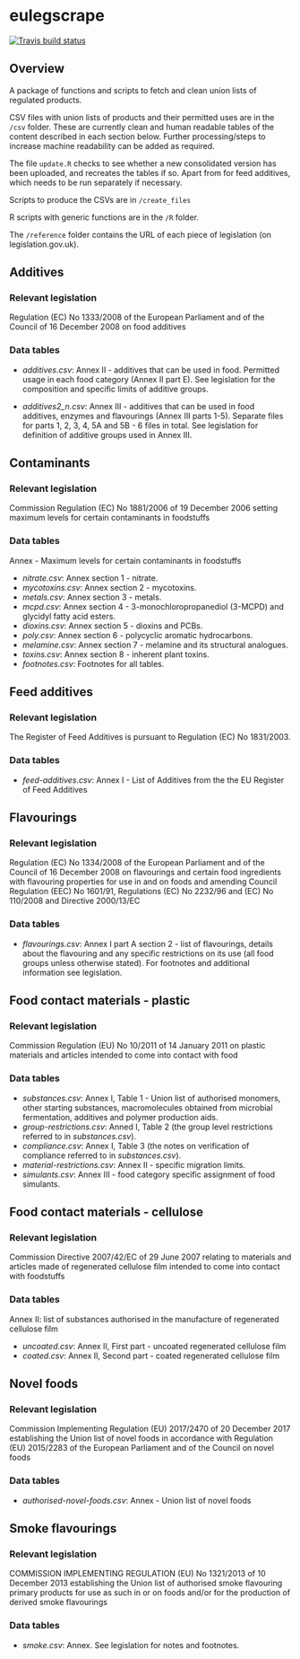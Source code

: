 # eulegscrape

<!-- badges: start -->
[![Travis build status](https://travis-ci.org/helen-food/eulegscrape.svg?branch=master)](https://travis-ci.org/helen-food/eulegscrape)
<!-- badges: end -->

## Overview

A package of functions and scripts to fetch and clean union lists of regulated products.

CSV files with union lists of products and their permitted uses are in the `/csv` folder. These are currently clean and human readable tables of the content described in each section below. Further processing/steps to increase machine readability can be added as required.

The file `update.R` checks to see whether a new consolidated version has been uploaded, and recreates the tables if so. 
Apart from for feed additives, which needs to be run separately if necessary.

Scripts to produce the CSVs are in `/create_files`

R scripts with generic functions are in the `/R` folder.

The `/reference` folder contains the URL of each piece of legislation (on legislation.gov.uk).

## Additives

### Relevant legislation

Regulation (EC) No 1333/2008 of the European Parliament and of the Council of 16 December 2008 on food additives 

### Data tables

* *additives.csv*: Annex II - additives that can be used in food. Permitted usage in each food category (Annex II part E). See legislation for the composition and specific limits of additive groups.

* *additives2_n.csv*: Annex III - additives that can be used in food additives, enzymes and flavourings (Annex III parts 1-5). Separate files for parts 1, 2, 3, 4, 5A and 5B - 6 files in total.
See legislation for definition of additive groups used in Annex III.

## Contaminants

### Relevant legislation

Commission Regulation (EC) No 1881/2006 of 19 December 2006 setting maximum levels for certain contaminants in foodstuffs

### Data tables

Annex - Maximum levels for certain contaminants in foodstuffs

* *nitrate.csv*: Annex section 1 - nitrate. 
* *mycotoxins.csv*: Annex section 2 - mycotoxins.
* *metals.csv*: Annex section 3 - metals.
* *mcpd.csv*: Annex section 4 - 3-monochloropropanediol (3-MCPD) and glycidyl fatty acid esters.
* *dioxins.csv*: Annex section 5 - dioxins and PCBs.
* *poly.csv*: Annex section 6 - polycyclic aromatic hydrocarbons.
* *melamine.csv*: Annex section 7 - melamine and its structural analogues.
* *toxins.csv*: Annex section 8 - inherent plant toxins.
* *footnotes.csv*: Footnotes for all tables.

## Feed additives

### Relevant legislation

The Register of Feed Additives is pursuant to Regulation (EC) No 1831/2003.

### Data tables

* *feed-additives.csv*: Annex I - List of Additives from the the EU Register of Feed Additives

## Flavourings

### Relevant legislation

Regulation (EC) No 1334/2008 of the European Parliament and of the Council of 16 December 2008 on flavourings and certain food ingredients with flavouring properties for use in and on foods and amending Council Regulation (EEC) No 1601/91, Regulations (EC) No 2232/96 and (EC) No 110/2008 and Directive 2000/13/EC

### Data tables

* *flavourings.csv*: Annex I part A section 2 - list of flavourings, details about the flavouring and any specific restrictions on its use (all food groups unless otherwise stated). For footnotes and additional information see legislation.

## Food contact materials - plastic

### Relevant legislation

Commission Regulation (EU) No 10/2011 of 14 January 2011 on plastic materials and articles intended to come into contact with food 

### Data tables

* *substances.csv*: Annex I, Table 1 - Union list of authorised monomers, other starting substances, macromolecules obtained from microbial fermentation, additives and polymer production aids.
* *group-restrictions.csv*: Anned I, Table 2 (the group level restrictions referred to in *substances.csv*).
* *compliance.csv*: Annex I, Table 3 (the notes on verification of compliance referred to in *substances.csv*).
* *material-restrictions.csv*: Annex II - specific migration limits.
* *simulants.csv*: Annex III - food category specific assignment of food simulants.

## Food contact materials - cellulose

### Relevant legislation

Commission Directive 2007/42/EC of 29 June 2007 relating to materials and articles made of regenerated cellulose film intended to come into contact with foodstuffs

### Data tables

Annex II: list of substances authorised in the manufacture of regenerated cellulose film

* *uncoated.csv*: Annex II, First part - uncoated regenerated cellulose film
* *coated.csv*: Annex II, Second part - coated regenerated cellulose film

## Novel foods

### Relevant legislation

Commission Implementing Regulation (EU) 2017/2470 of 20 December 2017 establishing the Union list of novel foods in accordance with Regulation (EU) 2015/2283 of the European Parliament and of the Council on novel foods

### Data tables

* *authorised-novel-foods.csv*: Annex - Union list of novel foods

## Smoke flavourings

### Relevant legislation

COMMISSION IMPLEMENTING REGULATION (EU) No 1321/2013 of 10 December 2013 
establishing the Union list of authorised smoke flavouring primary products 
for use as such in or on foods and/or for the production of derived smoke flavourings

### Data tables

* *smoke.csv*: Annex. See legislation for notes and footnotes.







